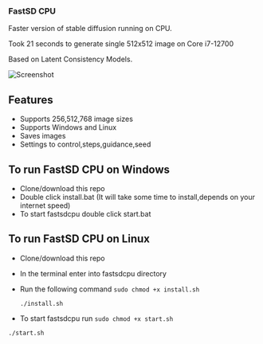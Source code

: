 ### FastSD CPU

Faster version of stable diffusion running on CPU.

Took 21 seconds to generate single 512x512 image on Core i7-12700

Based on Latent Consistency Models.

![Screenshot](https://raw.githubusercontent.com/rupeshs/fastsdcpu/main/fastsdcpu-screenshot.png)

## Features
- Supports 256,512,768 image sizes
- Supports Windows and Linux
- Saves images
- Settings to control,steps,guidance,seed

## To run FastSD CPU on Windows

- Clone/download this repo
- Double click install.bat  (It will take some time to install,depends on your internet speed)
- To start fastsdcpu double click start.bat

## To run FastSD CPU on Linux

- Clone/download this repo
- In the terminal enter into fastsdcpu directory
- Run the following command
  `sudo chmod +x install.sh`

  `./install.sh`
- To start fastsdcpu run
 `sudo chmod +x start.sh`
 
 `./start.sh`